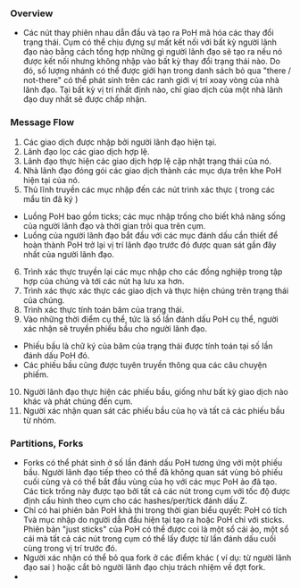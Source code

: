 ### Overview
- Các nút thay phiên nhau dẫn đầu và tạo ra PoH mã hóa các thay đổi trạng thái. Cụm có thể chịu đựng sự mất kết nối với bất kỳ người lãnh đạo nào bằng cách tổng hợp những gì người
lãnh đạo sẽ tạo ra nếu nó được kết nối nhưng không nhập vào bất kỳ thay đổi trạng thái nào. Do đó, số lượng nhánh có thể được giới hạn trong danh sách bỏ qua "there / not-there" 
có thể phát sinh trên các ranh giới vị trí xoay vòng của nhà lãnh đạo. Tại bất kỳ vị trí nhất định nào, chỉ giao dịch của một nhà lãnh đạo duy nhất sẽ được chấp nhận.

### Message Flow
1. Các giao dịch được nhập bởi người lãnh đạo hiện tại.
2. Lãnh đạo lọc các giao dịch hợp lệ.
3. Lãnh đạo thực hiện các giao dịch hợp lệ cập nhật trạng thái của nó.
4. Nhà lãnh đạo đóng gói các giao dịch thành các mục dựa trên khe PoH hiện tại của nó.
5. Thủ lĩnh truyền các mục nhập đến các nút trình xác thực ( trong các mẩu tin đã ký )
- Luồng PoH bao gồm ticks; các mục nhập trống cho biết khả năng sống của người lãnh đạo và thời gian trôi qua trên cụm.
- Luồng của người lãnh đạo bắt đầu với các mục đánh dấu cần thiết để hoàn thành PoH trở lại vị trí lãnh đạo trước đó được quan sát gần đây nhất của người lãnh đạo.
6. Trình xác thực truyền lại các mục nhập cho các đồng nghiệp trong tập hợp của chúng và tới các nút hạ lưu xa hơn.
7. Trình xác thực xác thực các giao dịch và thực hiện chúng trên trạng thái của chúng.
8. Trình xác thực tính toán băm của trạng thái.
9. Vào những thời điểm cụ thể, tức là số lần đánh dấu PoH cụ thể, người xác nhận sẽ truyền phiếu bầu cho người lãnh đạo.
- Phiếu bầu là chữ ký của băm của trạng thái được tính toán tại số lần đánh dấu PoH đó.
- Các phiếu bầu cũng được tuyên truyền thông qua các câu chuyện phiếm.
10. Người lãnh đạo thực hiện các phiếu bầu, giống như bất kỳ giao dịch nào khác và phát chúng đến cụm.
11. Người xác nhận quan sát các phiếu bầu của họ và tất cả các phiếu bầu từ nhóm.

### Partitions, Forks
- Forks có thể phát sinh ở số lần đánh dấu PoH tương ứng với một phiếu bầu. Người lãnh đạo tiếp theo có thể đã không quan sát vùng bỏ phiếu cuối cùng và có thể bắt đầu vùng của họ
với các mục PoH ảo đã tạo. Các tick trống này được tạo bởi tất cả các nút trong cụm với tốc độ được định cấu hình theo cụm cho các hashes/per/tick đánh dấu Z.
- Chỉ có hai phiên bản PoH khả thi trong thời gian biểu quyết: PoH có tích Tvà mục nhập do người dẫn đầu hiện tại tạo ra hoặc PoH chỉ với sticks. Phiên bản "just sticks" của 
PoH có thể được coi là một sổ cái ảo, một sổ cái mà tất cả các nút trong cụm có thể lấy được từ lần đánh dấu cuối cùng trong vị trí trước đó.
- Người xác nhận có thể bỏ qua fork ở các điểm khác ( ví dụ: từ người lãnh đạo sai ) hoặc cắt bỏ người lãnh đạo chịu trách nhiệm về đợt fork.
- 
